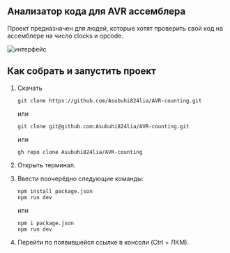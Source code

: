 ## Анализатор кода для AVR ассемблера

Проект предназначен для людей, которые хотят проверить свой код на ассемблере на число clocks и opcode.

![интерфейс](http://d.zaix.ru/xoUA.png)

## Как собрать и запустить проект

1. Скачать
    ```
    git clone https://github.com/Asubuhi824lia/AVR-counting.git
    ```
    или
    ```
    git clone git@github.com:Asubuhi824lia/AVR-counting.git
    ```
    или
    ```
    gh repo clone Asubuhi824lia/AVR-counting
    ```
2. Открыть терминал.
3. Ввести поочерёдно следующие команды:
    ```
    npm install package.json
    npm run dev
    ```
    или
    ```
    npm i package.json
    npm run dev
    ```

4. Перейти по появившейся ссылке в консоли (Ctrl + ЛКМ).
